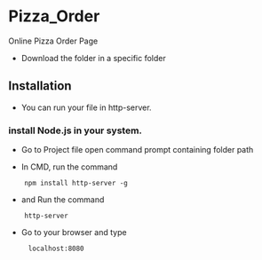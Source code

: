 # Pizza_Order
Online Pizza Order Page

- Download the folder in a specific folder

## Installation

- You can run your file in http-server.

### install Node.js in your system.

- Go to Project file open command prompt containing folder path

- In CMD, run the command 
```
    npm install http-server -g
```
    
- and Run the command 
```
    http-server
```
    
- Go to your browser and type 
```
     localhost:8080
```

